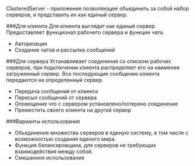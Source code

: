 ClasteredServer - приложение позволяющее обьединить за собой набор серверов, и представить их как единый сервер.

  
###Для клиента
Для клиента выглядит как единый сервер. Предоставляет функционал рабочего сервера и функции чата.
* Авторизация
* Создание чатов и рассылка сообщений

###Для сервера
Устанавливает соединения со списком рабочих серверов, при подключении клиента распределяет его на наименее загруженный сервер.
Все последующие сообщение клиента передаются на определенный сервер.
* Передача сообщений от клиента
* Пересыл сообщений от сервера
* Оповещение что с сервером установлено/потеряно соединение
* Преместить своего клиента на другой сервер

###Варианты использования
* Обьединение множества серверов в единую систему, в том числе с возможностью создания единого мира.
* Функция балансировщика, для серверов не требующих взаимодействия между собой.
* Смешанное использование
